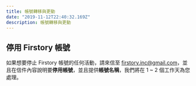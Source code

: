 ```yaml
---
title: 帳號轉移與更動
date: "2019-11-12T22:40:32.169Z"
description: 帳號轉移與更動
---
```

## 停用 Firstory 帳號

如果想要停止 Firstory 帳號的任何活動，請來信至 [firstory.inc@gmail.com](mailto:firstory.inc@gmail.com)，並且在信件內容說明要**停用帳號**，並且提供**帳號名稱**，我們將在 1 ~ 2 個工作天為您處理。

